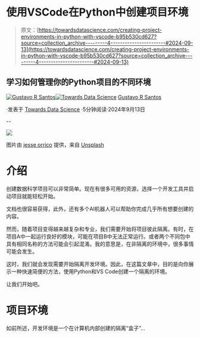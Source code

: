 # 使用VSCode在Python中创建项目环境

> 原文：[https://towardsdatascience.com/creating-project-environments-in-python-with-vscode-b95b530cd627?source=collection_archive---------4-----------------------#2024-09-13](https://towardsdatascience.com/creating-project-environments-in-python-with-vscode-b95b530cd627?source=collection_archive---------4-----------------------#2024-09-13)

## 学习如何管理你的Python项目的不同环境

[](https://gustavorsantos.medium.com/?source=post_page---byline--b95b530cd627--------------------------------)[![Gustavo R Santos](../Images/a19a9f4525cdeb6e7a76cd05246aa622.png)](https://gustavorsantos.medium.com/?source=post_page---byline--b95b530cd627--------------------------------)[](https://towardsdatascience.com/?source=post_page---byline--b95b530cd627--------------------------------)[![Towards Data Science](../Images/a6ff2676ffcc0c7aad8aaf1d79379785.png)](https://towardsdatascience.com/?source=post_page---byline--b95b530cd627--------------------------------) [Gustavo R Santos](https://gustavorsantos.medium.com/?source=post_page---byline--b95b530cd627--------------------------------)

·发表于 [Towards Data Science](https://towardsdatascience.com/?source=post_page---byline--b95b530cd627--------------------------------) ·5分钟阅读·2024年9月13日

--

![](../Images/72dbc2094f3f48c1b20d70bd4deab7a6.png)

图片由 [jesse orrico](https://unsplash.com/@jessedo81?utm_content=creditCopyText&utm_medium=referral&utm_source=unsplash) 提供，来自 [Unsplash](https://unsplash.com/photos/gray-metal-drawers-h6xNSDlgciU?utm_content=creditCopyText&utm_medium=referral&utm_source=unsplash)

# 介绍

创建数据科学项目可以非常简单。现在有很多可用的资源，选择一个开发工具并启动项目就能轻松开始。

文档也很容易获得，此外，还有多个AI机器人可以帮助你完成几乎所有想要创建的内容。

然而，随着项目变得越来越复杂和专业，我们需要开始将项目彼此隔离。有时，在项目A中一起运行良好的模块，可能在项目B中无法正常运行。或者两个不同包中具有相同名称的方法可能会引起混淆。我的意思是，在非隔离的环境中，很多事情可能会发生。

这时，我们就会发现需要开始隔离开发环境。因此，在这篇文章中，目的是向你展示一种快速简便的方法，使用Python和VS Code创建一个隔离的环境。

让我们开始吧。

# 项目环境

如前所述，开发环境是一个在计算机内部创建的隔离“盒子”…
